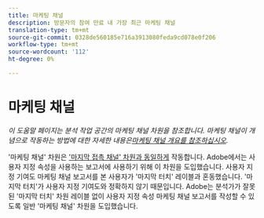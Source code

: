 ```yaml
---
title: 마케팅 채널
description: 방문자의 참여 만료 내 가장 최근 마케팅 채널
translation-type: tm+mt
source-git-commit: 0328de560185e716a3913080feda9cd078e0f206
workflow-type: tm+mt
source-wordcount: '112'
ht-degree: 0%

---
```



# 마케팅 채널

*이 도움말 페이지는 분석 작업 공간의 마케팅 채널 차원을 참조합니다. 마케팅 채널이 개념으로 작동하는 방법에 대한 자세한 내용은[마케팅 채널 개요를 참조하십시오](../c-marketing-channels/c-getting-started-mchannel.md).*

&#39;마케팅 채널&#39; 차원은 [&#39;마지막 접촉 채널&#39; 차원과 동일하게](last-touch-channel.md) 작동합니다. Adobe에서는 사용자 지정 속성을 사용하는 보고서에 사용하기 위해 이 차원을 도입했습니다. 사용자 지정 기여도 마케팅 채널 보고서를 본 사용자가 &#39;마지막 터치&#39; 레이블과 혼동했습니다. &#39;마지막 터치&#39;가 사용자 지정 기여도와 정확하지 않기 때문입니다. Adobe는 분석가가 잘못된 &#39;마지막 터치&#39; 차원 레이블 없이 사용자 지정 속성 마케팅 채널 보고서를 작성할 수 있도록 일반 &#39;마케팅 채널&#39; 차원을 도입했습니다.
